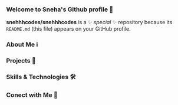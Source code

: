 ### Welcome to Sneha's Github profile 👋


**snehhhcodes/snehhhcodes** is a ✨ _special_ ✨ repository because its `README.md` (this file) appears on your GitHub profile.

### About Me ℹ
<!--
- 🔭 I’m currently pursuing B tech in CSE(AI)
-->
### Projects 🚀
<!--
- 
-->
### Skills & Technologies 🛠
<!--
- Programming Languages:
- Tools & Technologies: 
-->
### Conect with Me 🤝
<!--
Feel free to reach me out through the following channel:
- www.gmail.com/in/snehatiwari474@gmail.com
- www.linkedin.com/in/iamsnehatiwari 
-->
